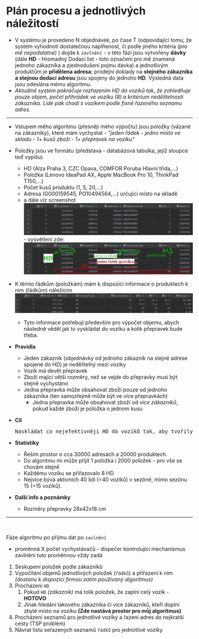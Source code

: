 Plán procesu a jednotlivých náležitostí
===
- V systému je provedeno N objednávek, po čase T (odpovídající tomu, že systém vyhodnotí dostatečnou naplňenost, či podle jiného kritéria *(pro mě nepodstatné)* ) dojde k `zavlnění` - v této fázi jsou vytvořeny **dávky** (dále **HD** - Hromadný Dodací list - toto označení pro mě znamená jednoho zákazníka a zjednodušení pojmu dávka) a jednotlivým produktům je **přidělena adresa**; prodejní doklady na **stejného zákazníka a stejnou dodací adresu** jsou spojeny do jednoho **HD**. Výsledná data jsou odeslána mému algoritmu.
- *Aktuálně systém pokračuje rozřazením HD do vozíků tak, že zohledňuje pouze objem, počet přihrádek ve vozíku (8) a kritérium nedělitelnosti zákazníka. Lidé pak chodí s vozíkem podle fixně řazeného seznamu adres.*

<hr>

- Vstupem mého algoritmu (přesněji mého výpočtu) jsou položky (vázané na zákazníky), které mám vychystat - *"jeden řádek - jedno místo ve skladu - 1+ kusů zboží - 1+ přepravek na vozíku"*
- Položky jsou ve formátu (představa - databázová tabulka, jejíž sloupce teď vypíšu)
  - HD (Alza Praha 3, CZC Opava, COMFOR Poruba Hlavní třída,...)
  - Položka (Lenovo IdeaPad AX, Apple MacBook Pro 10, ThinkPad T150,...)
  - Počet kusů produktu (1, 5, 20,...)
  - Adresa (G000159545, PO10494564,...) určující místo na skladě
  - a dále viz screenshot
![Nice Plot](workflow.png) - vysvětlení zde:
![Nice Plot](workflow_explain.png)
- K těmto řádkům (položkám) mám k dispozici informace o produktech k nim (řádkům) náležícím
![Nice Plot](info.png)
  - Tyto informace potřebuji především pro výpočet objemu, abych následně věděl jak to vyskládat do vozíku a kolik přepravek bude třeba.

- **Pravidla**
  - Jeden zákazník (objednávky od jednoho zákazník na stejné adrese spojené do HD) je nedělitelný mezi vozíky
  - Vozík má devět přepravek
  - Zboží mající větší rozměry, než se vejde do přepravky musí být stejně vychystáno
  - Jedna přepravka může obsahovat zboží pouze od jednoho zákazníka (ten samozřejmě může být ve více přepravkách)
    - Jedna přepravka může obsahovat zboží od *více zákazníků*, pokud každé zboží je položka o jednom kusu

- **Cíl** 
  <pre>Naskládat co nejefektivněji HD do vozíků tak, aby tvořily celek s <b>nejkratší cestou</b> po skladu při <b>vytížení všech lidí</b> za splnění všech pravidel. Dále položky na vozíku seřadit do seznamu rovněž do co nejkratší trasy.</pre>

- **Statistiky**
  - Řeším prostor o cca 30000 adresách a 20000 produktech. 
  - Do algoritmu mi může přijít 1 položka i 2000 položek - pro vše se chovám stejně
  - Každému vozíku se přiřazovalo 8 HD
  - Nejvíce bývá aktivních 40 lidí (=40 vozíků) v sezóně, mimo sezónu 15 (=15 vozíků). 

- **Další info a poznámky**
  - Rozměry přepravky 28x42x18 cm
<hr>
<br>

Fáze algoritmu po příjmu dat po `zavlnění`
- proměnná X počet vychystávačů - dispečer kontrolující mechanismus zavlnění tuto proměnnou vždy zadá
1. Seskupení položek podle zákazníků
2. Vypočítání objemů jednotlivých položek (`řádků`) a přiřazení k nim *(dostanu k dispozici firmou zatím používaný algoritmus)*
3. Procházení `HD`
   1. Pokud `HD` *(zákazník)* má tolik položek, že zaplní celý vozík - **HOTOVO**
   2. Jinak hledání takového zákazníka či více zákazníků, kteří doplní zbylé místo na vozíku **(Zde nastává prostor pro můj algoritmus)**
4. Procházení seznamů pro jednotlivé vozíky a řazení adres do nejkratší cesty (TSP problém)
5. Návrat listu seřazených seznamů `řádků` pro jednotlivé vozíky

